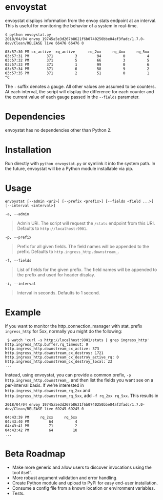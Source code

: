 # envoystat

envoystat displays information from the envoy stats endpoint at an interval. This is useful for
monitoring the behavior of a system in real-time.

```
$ python envoystat.py 
2018/04/04 envoy 19745a5e3d267b8621f6b0740250bbe04af3fadc/1.7.0-dev/Clean/RELEASE live 66476 66476 0

03:57:30 PM cx_active- rq_active-     rq_2xx     rq_4xx     rq_5xx
03:57:31 PM        371          3         94          0          4
03:57:32 PM        371          5         66          3          5
03:57:33 PM        371          1         99          0          6
03:57:34 PM        371          0         58          9          2
03:57:35 PM        371          2         51          0          1
^C
```

The `-` suffix denotes a gauge. All other values are assumed to be counters. At each interval, the
script will display the difference for each counter and the current value of each gauge passed in
the `--fields` parameter.

# Dependencies

envoystat has no dependencies other than Python 2.

# Installation

Run directly with `python envoystat.py` or symlink it into the system path. In the future, envoystat
will be a Python module installable via pip.
  
# Usage

`envoystat [--admin <uri>] [--prefix <prefix>] [--fields <field ...>] [--interval <interval>]`

`-a, --admin`
> Admin URI. The script will request the `/stats` endpoint from this URI. Defaults to `http://localhost:9901`.

`-p, --prefix`
> Prefix for all given fields. The field names will be appended to the prefix. Defaults to `http.ingress_http.downstream_`.

`-f, --fields`
> List of fields for the given prefix. The field names will be appended to the prefix and used for header display.

`-i, --interval`
> Interval in seconds. Defaults to 1 second.


# Example
If you want to monitor the http_connection_manager with stat_prefix `ingress_http` for 5xx,
normally you might do the following:

```
 $ watch 'curl -s http://localhost:9901/stats | grep ingress_http'
http.ingress_http.buffer.rq_timeout: 0
http.ingress_http.downstream_cx_active: 373
http.ingress_http.downstream_cx_destroy: 1721
http.ingress_http.downstream_cx_destroy_active_rq: 0
http.ingress_http.downstream_cx_destroy_local: 23
...
```

Instead, using envoystat, you can provide a common prefix, `-p http.ingress_http.downstream_`, and
then list the fields you want see on a per-interval basis. If we're interested in
`http.ingress_http.downstream_rq_2xx` and `http.ingress_http.downstream_rq_5xx`, add
`-f rq_2xx rq_5xx`. This results in

```$ python envoystat.py -p http.ingress_http.downstream_ -f rq_2xx rq_5xx
2018/04/04 envoy 19745a5e3d267b8621f6b0740250bbe04af3fadc/1.7.0-dev/Clean/RELEASE live 69245 69245 0

04:43:39 PM     rq_2xx     rq_5xx
04:43:40 PM         64          4
04:43:41 PM         71          2
04:43:42 PM         64         10
...
```

# Beta Roadmap

* Make more generic and allow users to discover invocations using the tool itself.
* More robust argument validation and error handling.
* Create Python module and upload to PyPI for easy end-user installation.
* Consume a config file from a known location or environment variables.
* Tests.
